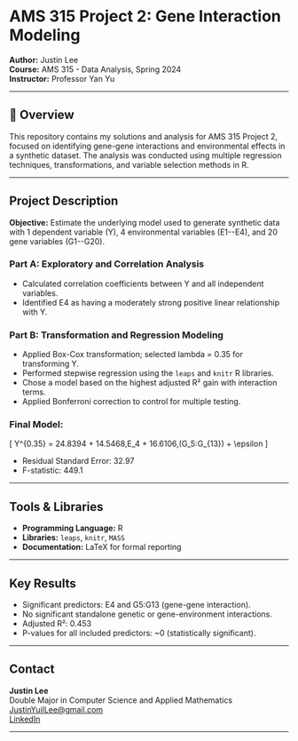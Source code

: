 # AMS 315 Project 2: Gene Interaction Modeling  
**Author:** Justin Lee  
**Course:** AMS 315 - Data Analysis, Spring 2024  
**Instructor:** Professor Yan Yu  

---

## 📌 Overview  
This repository contains my solutions and analysis for AMS 315 Project 2, focused on identifying gene-gene interactions and environmental effects in a synthetic dataset. The analysis was conducted using multiple regression techniques, transformations, and variable selection methods in R.

---

## Project Description  
**Objective:** Estimate the underlying model used to generate synthetic data with 1 dependent variable (Y), 4 environmental variables (E1--E4), and 20 gene variables (G1--G20).

### Part A: Exploratory and Correlation Analysis  
- Calculated correlation coefficients between Y and all independent variables.  
- Identified E4 as having a moderately strong positive linear relationship with Y.

### Part B: Transformation and Regression Modeling  
- Applied Box-Cox transformation; selected lambda = 0.35 for transforming Y.  
- Performed stepwise regression using the `leaps` and `knitr` R libraries.  
- Chose a model based on the highest adjusted R² gain with interaction terms.  
- Applied Bonferroni correction to control for multiple testing.

### Final Model:  
\[
Y^{0.35} = 24.8394 + 14.5468\,E_4 + 16.6106\,(G_5:G_{13}) + \epsilon
\]  
- Residual Standard Error: 32.97  
- F-statistic: 449.1

---

## Tools & Libraries  
- **Programming Language:** R  
- **Libraries:** `leaps`, `knitr`, `MASS`  
- **Documentation:** LaTeX for formal reporting  

---

## Key Results  
- Significant predictors: E4 and G5:G13 (gene-gene interaction).  
- No significant standalone genetic or gene-environment interactions.  
- Adjusted R²: 0.453  
- P-values for all included predictors: ~0 (statistically significant).  

---

## Contact  
**Justin Lee**  
Double Major in Computer Science and Applied Mathematics  
[JustinYuilLee@gmail.com](mailto:JustinYuilLee@gmail.com)  
[LinkedIn](https://www.linkedin.com/in/justinyuillee/)

---
